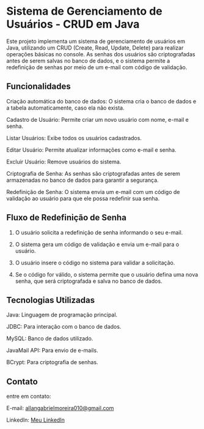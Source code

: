 # Sistema de Gerenciamento de Usuários - CRUD em Java
Este projeto implementa um sistema de gerenciamento de usuários em Java, utilizando um CRUD (Create, Read, Update, Delete) para realizar operações básicas no console. As senhas dos usuários são criptografadas antes de serem salvas no banco de dados, e o sistema permite a redefinição de senhas por meio de um e-mail com código de validação.

## Funcionalidades

Criação automática do banco de dados: O sistema cria o banco de dados e a tabela automaticamente, caso ela não exista.

Cadastro de Usuário: Permite criar um novo usuário com nome, e-mail e senha.

Listar Usuários: Exibe todos os usuários cadastrados.

Editar Usuário: Permite atualizar informações como e-mail e senha.

Excluir Usuário: Remove usuários do sistema.

Criptografia de Senha: As senhas são criptografadas antes de serem armazenadas no banco de dados para garantir a segurança.

Redefinição de Senha: O sistema envia um e-mail com um código de validação ao usuário para que ele possa redefinir sua senha.

## Fluxo de Redefinição de Senha
1. O usuário solicita a redefinição de senha informando o seu e-mail.
    
2. O sistema gera um código de validação e envia um e-mail para o usuário.

3. O usuário insere o código no sistema para validar a solicitação.

4. Se o código for válido, o sistema permite que o usuário defina uma nova senha, que será criptografada e salva no banco de dados.

## Tecnologias Utilizadas
Java: Linguagem de programação principal.

JDBC: Para interação com o banco de dados.

MySQL: Banco de dados utilizado.

JavaMail API: Para envio de e-mails.

BCrypt: Para criptografia de senhas.

## Contato
entre em contato:

E-mail: allangabrielmoreira010@gmail.com

LinkedIn: [Meu LinkedIn](https://www.linkedin.com/in/allan-gabriel-moreira-da-silva-9090a9271/)
